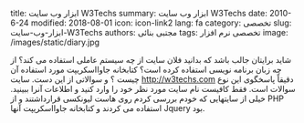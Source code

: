 title: ابزار وب  سایت W3Techs
summary: ابزار وب  سایت W3Techs
date: 2010-6-24
modified: 2018-08-01
icon:  icon-link2
lang: fa
category: تخصصی
slug: ابزار-وب-سایت-W3Techs
authors: مجتبی بنائی
tags: تخصصی نرم افزار
image: /images/static/diary.jpg

شاید برایتان جالب باشد که بدانید فلان سایت از چه سیستم عاملی استفاده می کند؟ از چه زبان برنامه نویسی استفاده کرده است؟ کتابخانه جاوااسکریپت مورد استفاده آن چیست ؟ و سوالاتی از این دست.  سایت http://w3techs.com دقیقاً پاسخگوی این نوع سوالات است. فقط کافیست نام سایت مورد نظر خود را وارد کنید و اطلاعات آنرا ببینید.  خیلی از سایتهایی که خودم بررسی کردم روی هاست لیونکسی قرارداشتند و از PHP استفاده می کردند و کتابخانه جاوااسکریپت آنها Jquery بود.